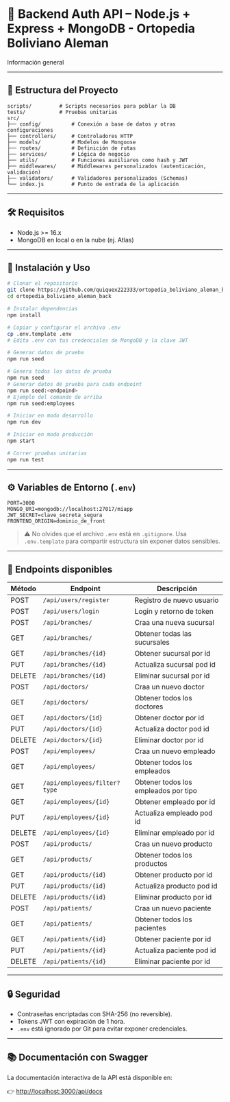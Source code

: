 
# 🧠 Backend Auth API – Node.js + Express + MongoDB - Ortopedia Boliviano Aleman

Información general

---

## 📁 Estructura del Proyecto

```
scripts/         # Scripts necesarios para poblar la DB
tests/           # Pruebas unitarias
src/
├── config/          # Conexión a base de datos y otras configuraciones
├── controllers/     # Controladores HTTP
├── models/          # Modelos de Mongoose
├── routes/          # Definición de rutas
├── services/        # Lógica de negocio
├── utils/           # Funciones auxiliares como hash y JWT
├── middlewares/     # Middlewares personalizados (autenticación, validación)
├── validators/      # Validadores personalizados (Schemas)
└── index.js         # Punto de entrada de la aplicación
```

---

## 🛠 Requisitos

- Node.js >= 16.x
- MongoDB en local o en la nube (ej. Atlas)

---

## 🚀 Instalación y Uso

```bash
# Clonar el repositorio
git clone https://github.com/quiquex222333/ortopedia_boliviano_aleman_back.git
cd ortopedia_boliviano_aleman_back

# Instalar dependencias
npm install

# Copiar y configurar el archivo .env
cp .env.template .env
# Edita .env con tus credenciales de MongoDB y la clave JWT

# Generar datos de prueba
npm run seed

# Genera todos los datos de prueba
npm run seed
# Generar datos de prueba para cada endpoint
npm run seed:<endpoind>
# Ejemplo del comando de arriba
npm run seed:employees

# Iniciar en modo desarrollo
npm run dev

# Iniciar en modo producción
npm start

# Correr pruebas unitarias
npm run test
```

---

## ⚙️ Variables de Entorno (`.env`)

```env
PORT=3000
MONGO_URI=mongodb://localhost:27017/miapp
JWT_SECRET=clave_secreta_segura
FRONTEND_ORIGIN=dominio_de_front
```

> ⚠️ No olvides que el archivo `.env` está en `.gitignore`. Usa `.env.template` para compartir estructura sin exponer datos sensibles.

---

## 🔐 Endpoints disponibles

| Método | Endpoint              | Descripción                |
|--------|-----------------------|----------------------------|
| POST   | `/api/users/register` | Registro de nuevo usuario |
| POST   | `/api/users/login`    | Login y retorno de token  |
| POST   | `/api/branches/`      | Craa una nueva sucursal   |
| GET    | `/api/branches/`      | Obtener todas las sucursales |
| GET    | `/api/branches/{id}`  | Obtener sucursal por id      |
| PUT    | `/api/branches/{id}`  | Actualiza sucursal pod id    |
| DELETE | `/api/branches/{id}`  | Eliminar sucursal por id     |
| POST   | `/api/doctors/`      | Craa un nuevo doctor         |
| GET    | `/api/doctors/`      | Obtener todos los doctores   |
| GET    | `/api/doctors/{id}`  | Obtener doctor por id        |
| PUT    | `/api/doctors/{id}`  | Actualiza doctor pod id      |
| DELETE | `/api/doctors/{id}`  | Eliminar doctor por id       |
| POST   | `/api/employees/`      | Craa un nuevo empleado         |
| GET    | `/api/employees/`      | Obtener todos los empleados   |
| GET    | `/api/employees/filter?type`      | Obtener todos los empleados por tipo   |
| GET    | `/api/employees/{id}`  | Obtener empleado por id        |
| PUT    | `/api/employees/{id}`  | Actualiza empleado pod id      |
| DELETE | `/api/employees/{id}`  | Eliminar empleado por id       |
| POST   | `/api/products/`      | Craa un nuevo producto         |
| GET    | `/api/products/`      | Obtener todos los productos   |
| GET    | `/api/products/{id}`  | Obtener producto por id        |
| PUT    | `/api/products/{id}`  | Actualiza producto pod id      |
| DELETE | `/api/products/{id}`  | Eliminar producto por id       |
| POST   | `/api/patients/`      | Craa un nuevo paciente         |
| GET    | `/api/patients/`      | Obtener todos los pacientes    |
| GET    | `/api/patients/{id}`  | Obtener paciente por id        |
| PUT    | `/api/patients/{id}`  | Actualiza paciente pod id      |
| DELETE | `/api/patients/{id}`  | Eliminar paciente por id       |

---

## 🔒 Seguridad

- Contraseñas encriptadas con SHA-256 (no reversible).
- Tokens JWT con expiración de 1 hora.
- `.env` está ignorado por Git para evitar exponer credenciales.

---

## 📚 Documentación con Swagger

La documentación interactiva de la API está disponible en:

👉 [http://localhost:3000/api/docs](http://localhost:3000/api/docs)
